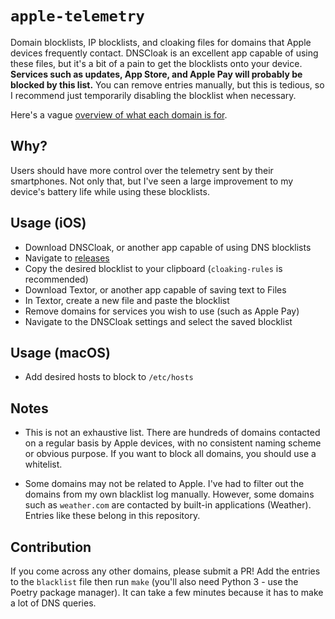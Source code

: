 # `apple-telemetry`

Domain blocklists, IP blocklists, and cloaking files for domains that Apple devices frequently contact. DNSCloak is an excellent app capable of using these files, but it's a bit of a pain to get the blocklists onto your device. **Services such as updates, App Store, and Apple Pay will probably be blocked by this list.** You can remove entries manually, but this is tedious, so I recommend just temporarily disabling the blocklist when necessary.

Here's a vague [overview of what each domain is for](https://github.com/adversarialtools/apple-telemetry/wiki/Domains).

## Why?

Users should have more control over the telemetry sent by their smartphones. Not only that, but I've seen a large improvement to my device's battery life while using these blocklists.

## Usage (iOS)

- Download DNSCloak, or another app capable of using DNS blocklists
- Navigate to [releases](https://github.com/adversarialtools/apple-telemetry/releases)
- Copy the desired blocklist to your clipboard (`cloaking-rules` is recommended)
- Download Textor, or another app capable of saving text to Files
- In Textor, create a new file and paste the blocklist
- Remove domains for services you wish to use (such as Apple Pay)
- Navigate to the DNSCloak settings and select the saved blocklist

## Usage (macOS)

- Add desired hosts to block to `/etc/hosts`

## Notes

* This is not an exhaustive list. There are hundreds of domains contacted on a regular basis by Apple devices, with no consistent naming scheme or obvious purpose. If you want to block all domains, you should use a whitelist.

* Some domains may not be related to Apple. I've had to filter out the domains from my own blacklist log manually. However, some domains such as `weather.com` are contacted by built-in applications (Weather). Entries like these belong in this repository.

## Contribution

If you come across any other domains, please submit a PR! Add the entries to the `blacklist` file then run `make` (you'll also need Python 3 - use the Poetry package manager). It can take a few minutes because it has to make a lot of DNS queries.
